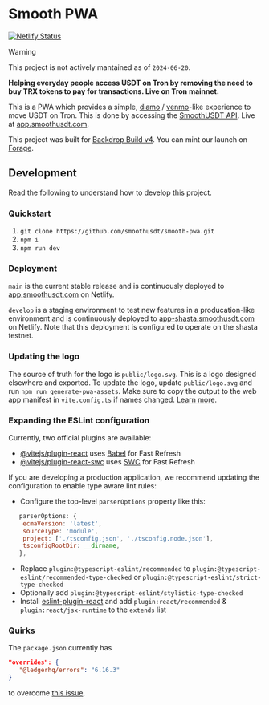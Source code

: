 # Smooth PWA

[![Netlify Status](https://api.netlify.com/api/v1/badges/f16f0d2d-8bf1-4289-a098-5b2a735f6944/deploy-status)](https://app.netlify.com/sites/smoothusdt/deploys)

>[!WARNING]
> This project is not actively mantained as of `2024-06-20`.

**Helping everyday people access USDT on Tron by removing the need to buy TRX tokens to pay for transactions. Live on Tron mainnet.**

This is a PWA which provides a simple, [diamo](https://daimo.com/) / [venmo](https://venmo.com/)-like experience to move USDT on Tron. This is done by accessing the [SmoothUSDT API](https://info.smoothusdt.com/). Live at [app.smoothusdt.com](https://app.smoothusdt.com/).

This project was built for [Backdrop Build v4](https://backdropbuild.com/builds/v5/smooth-usdt-9bha). You can mint our launch on [Forage](https://forage.xyz/p/01HZFS5B2Q10SKC66K4A4MEDJP).

## Development

Read the following to understand how to develop this project.

### Quickstart

1. `git clone https://github.com/smoothusdt/smooth-pwa.git`
2. `npm i`
3. `npm run dev`

### Deployment
`main` is the current stable release and is continuously deployed to [app.smoothusdt.com](https://app.smoothusdt.com/) on Netlify.

`develop` is a staging environment to test new features in a producation-like environment and is continuously deployed to [app-shasta.smoothusdt.com](https://app-shasta.smoothusdt.com) on Netlify. Note that this deployment is configured to operate on the shasta testnet.

### Updating the logo

The source of truth for the logo is `public/logo.svg`. This is a logo designed elsewhere and exported. To update the logo, update `public/logo.svg` and run `npm run generate-pwa-assets`. Make sure to copy the output to the web app manifest in `vite.config.ts` if names changed. [Learn more](https://vite-pwa-org.netlify.app/assets-generator/cli.html).

### Expanding the ESLint configuration

Currently, two official plugins are available:

- [@vitejs/plugin-react](https://github.com/vitejs/vite-plugin-react/blob/main/packages/plugin-react/README.md) uses [Babel](https://babeljs.io/) for Fast Refresh
- [@vitejs/plugin-react-swc](https://github.com/vitejs/vite-plugin-react-swc) uses [SWC](https://swc.rs/) for Fast Refresh

If you are developing a production application, we recommend updating the configuration to enable type aware lint rules:

- Configure the top-level `parserOptions` property like this:

```js
   parserOptions: {
    ecmaVersion: 'latest',
    sourceType: 'module',
    project: ['./tsconfig.json', './tsconfig.node.json'],
    tsconfigRootDir: __dirname,
   },
```

- Replace `plugin:@typescript-eslint/recommended` to `plugin:@typescript-eslint/recommended-type-checked` or `plugin:@typescript-eslint/strict-type-checked`
- Optionally add `plugin:@typescript-eslint/stylistic-type-checked`
- Install [eslint-plugin-react](https://github.com/jsx-eslint/eslint-plugin-react) and add `plugin:react/recommended` & `plugin:react/jsx-runtime` to the `extends` list

### Quirks

The `package.json` currently has

```json
"overrides": {
   "@ledgerhq/errors": "6.16.3"
}
```

to overcome [this issue](https://github.com/anza-xyz/wallet-adapter/pull/949).
